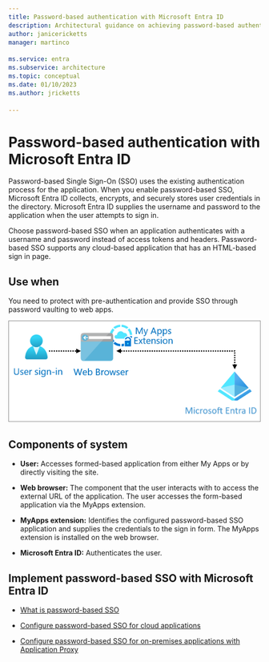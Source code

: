 ```yaml
---
title: Password-based authentication with Microsoft Entra ID
description: Architectural guidance on achieving password-based authentication with Microsoft Entra ID.
author: janicericketts
manager: martinco

ms.service: entra
ms.subservice: architecture
ms.topic: conceptual
ms.date: 01/10/2023
ms.author: jricketts

---
```


# Password-based authentication with Microsoft Entra ID

Password-based Single Sign-On (SSO) uses the existing authentication process for the application. When you enable password-based SSO, Microsoft Entra ID collects, encrypts, and securely stores user credentials in the directory. Microsoft Entra ID supplies the username and password to the application when the user attempts to sign in.

Choose password-based SSO when an application authenticates with a username and password instead of access tokens and headers. Password-based SSO supports any cloud-based application that has an HTML-based sign in page.

## Use when

You need to protect with pre-authentication and provide SSO through password vaulting to web apps.

![architectural diagram](./media/authentication-patterns/password-based-sso-auth.png)

## Components of system

- **User:** Accesses formed-based application from either My Apps or by directly visiting the site.

- **Web browser:** The component that the user interacts with to access the external URL of the application. The user accesses the form-based application via the MyApps extension.

- **MyApps extension:** Identifies the configured password-based SSO application and supplies the credentials to the sign in form. The MyApps extension is installed on the web browser.

- **Microsoft Entra ID:** Authenticates the user.

<a name='implement-password-based-sso-with-azure-ad'></a>

## Implement password-based SSO with Microsoft Entra ID

- [What is password-based SSO](~/identity/enterprise-apps/what-is-single-sign-on.md)

- [Configure password-based SSO for cloud applications](~/identity/enterprise-apps/configure-password-single-sign-on-non-gallery-applications.md)

- [Configure password-based SSO for on-premises applications with Application Proxy](~/identity/app-proxy/application-proxy-configure-single-sign-on-password-vaulting.md)
